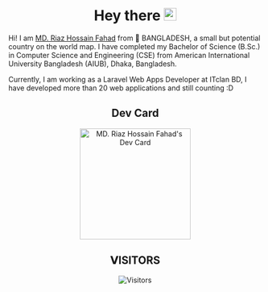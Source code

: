 <h1 align="center"> Hey there <img src="https://media.giphy.com/media/hvRJCLFzcasrR4ia7z/giphy.gif" width="25px">  </h1>

Hi! I am <a href="#">MD. Riaz Hossain Fahad</a> from 🚀 BANGLADESH, a small but potential country on the world map. I have completed my Bachelor of Science (B.Sc.) in Computer Science and Engineering (CSE) from American International University Bangladesh (AIUB), Dhaka, Bangladesh.

Currently, I am working as a Laravel Web Apps Developer at ITclan BD, I have developed more than 20 web applications and still counting :D

<!-- <h2 align="center">📫 Find me here</h2>
<p align="center">
    <a title="Facebook" href="">
        <img src="https://img.shields.io/badge/-Robius%20Sani-%233b5998?style=flat-square&logo=Facebook&logoColor=ffffff" />
    </a>
    <a title="LinkedIn" href="https://www.linkedin.com/in/robiussani152/">
        <img src="https://img.shields.io/badge/-Robius%20Sani-%230e76a8?style=flat-square&logo=Linkedin&logoColor=ffffff" />
    </a>
    <a title="Instagram" href="https://www.instagram.com/robiussani152/">
        <img src="https://img.shields.io/badge/-Robius%20Sani-%233f729b?style=flat-square&logo=instagram&logoColor=ffffff" />
    </a>
    <a title="Twitter" href="https://twitter.com/robiussani152">
        <img src="https://img.shields.io/badge/-Robius%20Sani-%2300acee?style=flat-square&logo=twitter&logoColor=ffffff" />
    </a>
    <a title="Github" href="https://github.com/Robiussani152">
        <img src="https://img.shields.io/badge/-Robius%20Sani-%23211F1F?style=flat-square&logo=github" />
    </a>
    <a title="BitBucket" href="https://bitbucket.org/robiussani152/">
        <img src="https://img.shields.io/badge/-Robius%20Sani-%231a3f8b?style=flat-square&logo=bitbucket&logoColor=#1a3f8b" />
    </a>
    <a title="Gitlab" href="https://gitlab.com/Robiussani152">
        <img src="https://img.shields.io/badge/-Robius%20Sani-%231a3f8b?style=flat-square&logo=gitlab&logoColor=#1a3f8b" />
    </a>

</p>

<h2 align="center"> GITHUB STATS </h2>
<p align="center">
  <img title="github stats" src="https://github-readme-stats.vercel.app/api?username=robiussani152&show_icons=true&theme=vue-dark&line_height=27">
  <img title="github stats" height="206" src="https://github-readme-stats.vercel.app/api/top-langs/?username=robiussani152&theme=solarized-dark">
</p>
<hr/>
<h2 align="center"> TECH STACK </h2>

<h3 align="center"> PROGRAMMING LANGUAGES </h3>
<p align="center">
  <a title="PHP" href="https://www.php.net/">
    <img src="https://img.shields.io/badge/PHP-%23777BB4.svg?&style=flat-square&logo=php&logoColor=white"/>
  </a>
  <a title="JavaScript" href="https://www.javascript.com/">
    <img src="https://img.shields.io/badge/JavaScript%20-%23323330.svg?&style=flat-square&logo=javascript&logoColor=%23F7DF1E"/>
  </a>  
</p>

<h3 align="center"> FRONT-END TECHNOLOGIES </h3>
<p align="center">
  
<a title="HTML5" href="https://www.w3schools.com/html/default.asp">
  <img src="https://img.shields.io/badge/HTML5%20-%23E34F26.svg?&style=flat-square&logo=html5&logoColor=white"/>
</a>
<a title="CSS3" href="https://www.w3schools.com/css/default.asp">
    <img src="https://img.shields.io/badge/CSS3%20-%231572B6.svg?&style=flat-square&logo=css3&logoColor=white"/>
</a>
<a title="JavaScript" href="https://www.javascript.com/">
    <img src="https://img.shields.io/badge/JavaScript%20-%23323330.svg?&style=flat-square&logo=javascript&logoColor=%23F7DF1E"/>
</a>
<a title="JQuery" href="https://jquery.com/">
    <img src="https://img.shields.io/badge/JQuery%20-%230769AD.svg?&style=flat-square&logo=jquery&logoColor=white"/>
</a>
</p>

<h3 align="center"> FRAMEWORKS & CMS </h3>
<p align="center">
    
  <a title="Laravel" href="https://www.laravel.com/">
    <img src="https://img.shields.io/badge/Laravel%20-%23f43f2b.svg?&style=flat-square&logo=laravel&logoColor=white"/>
  </a>
  <a title="Lumen" href="https://lumen.laravel.com/">
    <img src="https://img.shields.io/badge/Lumen%20-%23f9966d.svg?&style=flat-square&logo=lumen&logoColor=white"/>
  </a>
  <a title="codeigniter" href="https://codeigniter.com/">
    <img src="https://img.shields.io/badge/Codeigniter%20-%23dd4926.svg?&style=flat-square&logo=codeigniter&logoColor=white"/>
  </a>
  <a title="Vue.JS" href="https://vuejs.org/">
    <img src="https://img.shields.io/badge/VueJs%20-%234bb37f.svg?&style=flat-square&logo=vue.js&logoColor=white"/>
  </a>
  <a title="Nuxt JS" href="https://nuxtjs.org/">
    <img src="https://img.shields.io/badge/NuxtJS-%232e475b.svg?&style=flat-square&logo=nuxt.js&logoColor=white"/>
  </a>
  <a title="Wordpress" href="https://wordpress.org/">
    <img src="https://img.shields.io/badge/Wordpress-%2335495e.svg?&style=flat-square&logo=wordpress&logoColor=white"/>
  </a>  
</p>

<h3 align="center"> DATABASES </h3>
<p align="center">
    
  <a title="SQLite" href="https://www.sqlite.org/index.html">
    <img src="https://img.shields.io/badge/SQLite%20-%23449fd8.svg?&style=flat-square&logo=sqlite&logoColor=white"/>
  </a>
  <a title="MYSQL" href="https://www.mysql.com/">
    <img src="https://img.shields.io/badge/mysql-%235a839c?style=flat-square&logo=mysql&logoColor=ffffff"/>
  </a>
  <a title="POSTGRESQL" href="https://www.postgresql.org/">
    <img src="https://img.shields.io/badge/PostgreSQL%20-%2332638c.svg?&style=flat-square&logo=postgresql&logoColor=white"/>
  </a>
  <a title="Mongodb" href="https://www.mongodb.com/">
    <img src="https://img.shields.io/badge/mongodb%20-%23429543.svg?&style=flat-square&logo=mongodb&logoColor=white"/>
  </a>
  
</p>
<h4 align="center"> VERSION CONTROLLING TOOL </h4>
<p align="center">
  <a title="Git" href="https://git-scm.com/">
    <img src="https://img.shields.io/badge/Git%20-%23eb4d29.svg?&style=flat-square&logo=git&logoColor=white"/>
  </a>
  <a title="Gitlab" href="https://gitlab.com/">
    <img src="https://img.shields.io/badge/Gitlab%20-%23fca332.svg?&style=flat-square&logo=Gitlab&logoColor=white"/>
  </a>
  <a title="Github" href="http://github.com/">
    <img src="https://img.shields.io/badge/Github%20-%23F05033.svg?&style=flat-square&logo=github&logoColor=white"/>
  </a>
  <a title="Bitbucket" href="http://bitbucket.com/">
    <img src="https://img.shields.io/badge/Bitbucket%20-%232982fa.svg?&style=flat-square&logo=bitbucket&logoColor=white"/>
  </a>
</p>

<h4 align="center"> EDITORS & <span title="Intergrated Development Environment">IDE</span>'s </h4>

<p align="center">
    
  <a title="VsCode" href="https://code.visualstudio.com/">
    <img src="https://img.shields.io/badge/-VSCode-%23007ACC?style=flat-square&logo=visual-studio-code&logoColor=white" />
  </a>
  <a title="Sublime Text" href="https://www.sublimetext.com/3">
    <img src="https://img.shields.io/badge/-sublime%20text-%23fa9931?style=flat-square&logo=sublime-text&logoColor=white" />
  </a>
  <a title="PHPSTORM" href="https://www.jetbrains.com/phpstorm/">
    <img src="https://img.shields.io/badge/-PhpStorm-%23c669cb?style=flat-square&logo=phpstorm&logoColor=white" />
  </a>    
</p>

<h4 align="center"> SERVER END </h4>

<p align="center">
  <a title="Digitalocean" href="https://www.apache.org/">
    <img src="https://img.shields.io/badge/DigitalOcean-%230b7efa.svg?&style=flat-square&logo=DigitalOcean&logoColor=white"/>
  </a>
  <a title="APACHE (Web Server)" href="https://www.apache.org/">
    <img src="https://img.shields.io/badge/Apache-%23c33643.svg?&style=flat-square&logo=apache&logoColor=white"/>
  </a>
  <a title="NGINX (Web Server)" href="https://www.nginx.com/">
    <img src="https://img.shields.io/badge/Nginx-%23269539.svg?&style=flat-square&logo=nginx&logoColor=white"/>
  </a> 
  <a title="Cpanel" href="https://cpanel.net/">
    <img src="https://img.shields.io/badge/Cpanel-%23ef682b.svg?&style=flat-square&logo=Cpanel&logoColor=white"/>
  </a>  
</p>
<hr/> -->

<h2 align="center"> Dev Card </h2>
<p align="center">
    <a href="https://app.daily.dev/rhfahad"><img src="https://api.daily.dev/devcards/230d982f102c450585986d30fd8f46a5.png?r=6k1" width="220" alt="MD. Riaz Hossain Fahad's Dev Card"/></a>
</p>



<h2 align="center"> 𝗩ISITORS </h2>
<p align="center">
    <img title="Visitors" src="https://visitor-badge.glitch.me/badge?page_id=robiussani152" />
</p>
